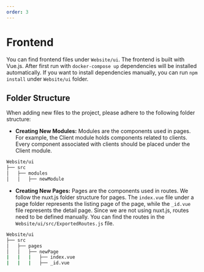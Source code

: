 ```yaml
---
order: 3
---
```


# Frontend

You can find frontend files under `Website/ui`.
The frontend is built with Vue.js. After first run with `docker-compose up` dependencies will be installed
automatically.
If you want to install dependencies manually, you can run `npm install` under `Website/ui` folder.

## Folder Structure

When adding new files to the project, please adhere to the following folder structure:

- **Creating New Modules:**
  Modules are the components used in pages. For example, the Client module holds components related to clients. Every
  component associated with clients should be placed under the Client module.

```sh
Website/ui
├── src
│   ├── modules
│   │   ├── newModule
```

- **Creating New Pages:**
  Pages are the components used in routes. We follow the nuxt.js folder structure for pages. The `index.vue` file under
  a page folder represents the listing page of the page, while the `_id.vue` file represents the detail page. Since we
  are not using nuxt.js, routes need to be defined manually. You can find the routes in
  the `Website/ui/src/ExportedRoutes.js` file.

```sh
Website/ui
├── src
│   ├── pages
│   │   ├── newPage
|   |   |   ├── index.vue
|   |   |   ├── _id.vue
```
